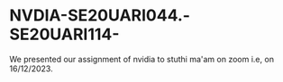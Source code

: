 # NVDIA-SE20UARI044.-SE20UARI114-
We presented our assignment of nvidia to stuthi ma'am on zoom i.e, on 16/12/2023.

